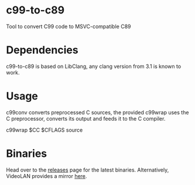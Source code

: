 c99-to-c89
==========

Tool to convert C99 code to MSVC-compatible C89

Dependencies
============

c99-to-c89 is based on LibClang, any clang version from 3.1 is known to work.

Usage
=====

c99conv converts preprocessed C sources, the provided c99wrap uses the C preprocessor,
converts its output and feeds it to the C compiler.

c99wrap $CC $CFLAGS source

Binaries
========

Head over to the [releases](https://github.com/libav/c99-to-c89/releases) page for
the latest binaries. Alternatively, VideoLAN provides a mirror
[here](http://download.videolan.org/pub/contrib/c99-to-c89/).
